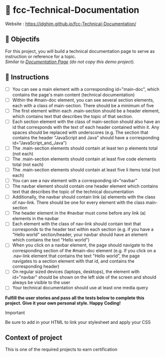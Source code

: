 # :notebook: fcc-Technical-Documentation
Website : https://idghim.github.io/fcc-Technical-Documentation/

## :dart: Objectifs
For this project, you will build a technical documentation page to serve as instruction or reference for a topic.                        
*Similar to [Documentation Page]([https://technical-documentation-page.freecodecamp.rocks]) (do not copy this demo project).*

## :pushpin: Instructions
   - [ ] You can see a main element with a corresponding id="main-doc", which contains the page's main content (technical documentation)
   - [ ] Within the #main-doc element, you can see several section elements, each with a class of main-section. There should be a minimum of five
   - [ ] The first element within each .main-section should be a header element, which contains text that describes the topic of that section.
   - [ ] Each section element with the class of main-section should also have an id that corresponds with the text of each header contained within it. Any spaces should be replaced with underscores (e.g. The section that contains the header "JavaScript and Java" should have a corresponding id="JavaScript_and_Java")
   - [ ] The .main-section elements should contain at least ten p elements total (not each)
   - [ ] The .main-section elements should contain at least five code elements total (not each)
   - [ ] The .main-section elements should contain at least five li items total (not each)
   - [ ] You can see a nav element with a corresponding id="navbar"
   - [ ] The navbar element should contain one header element which contains text that describes the topic of the technical documentation
   - [ ] Additionally, the navbar should contain link (a) elements with the class of nav-link. There should be one for every element with the class main-section
   - [ ] The header element in the #navbar must come before any link (a) elements in the navbar
   - [ ] Each element with the class of nav-link should contain text that corresponds to the header text within each section (e.g. if you have a "Hello world" section/header, your navbar should have an element which contains the text "Hello world")
   - [ ] When you click on a navbar element, the page should navigate to the corresponding section of the #main-doc element (e.g. If you click on a .nav-link element that contains the text "Hello world", the page navigates to a section element with that id, and contains the corresponding header)
   - [ ] On regular sized devices (laptops, desktops), the element with id="navbar" should be shown on the left side of the screen and should always be visible to the user
   - [ ] Your technical documentation should use at least one media query
         
**Fulfill the user stories and pass all the tests below to complete this project. Give it your own personal style. Happy Coding!**
>[!IMPORTANT]
>Be sure to add <link rel="stylesheet" href="styles.css"> in your HTML to link your stylesheet and apply your CSS

## Context of project 
This is one of the required projects to earn certification
